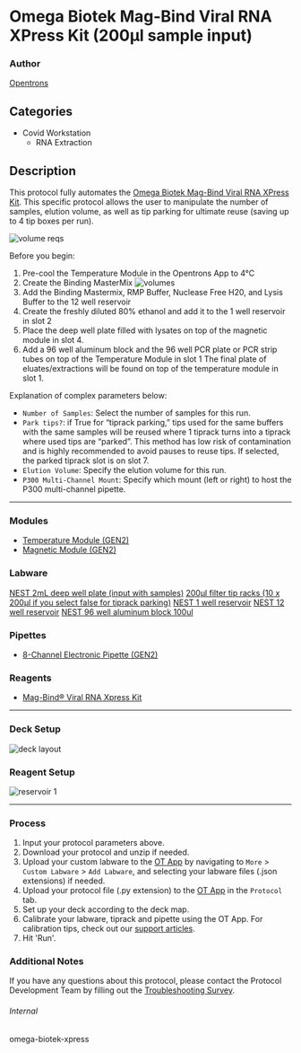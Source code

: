 # Omega Biotek Mag-Bind Viral RNA XPress Kit (200µl sample input)

### Author
[Opentrons](https://opentrons.com/)

## Categories
* Covid Workstation
	* RNA Extraction

## Description
This protocol fully automates the [Omega Biotek Mag-Bind Viral RNA XPress Kit](https://www.omegabiotek.com/product/viral-rna-extraction-kit-mag-bind-viral-rna-xpress/?gclid=Cj0KCQjwlOmLBhCHARIsAGiJg7l7b_wVehYVQaXLe_wBJzEiE91FvrAfySaQaLjZ6VpLZzkCRcJLl6oaAoSjEALw_wcB). This specific protocol allows the user to manipulate the number of samples, elution volume, as well as tip parking for ultimate reuse (saving up to 4 tip boxes per run).

![volume reqs](https://opentrons-protocol-library-website.s3.amazonaws.com/custom-README-images/Screen+Shot+2021-10-28+at+6.52.41+PM.png)

Before you begin:
1. Pre-cool the Temperature Module in the Opentrons App to 4°C
2. Create the Binding MasterMix
![volumes](https://opentrons-protocol-library-website.s3.amazonaws.com/custom-README-images/omega-biotek-xpress/Screen+Shot+2021-10-28+at+6.58.42+PM.png)
3. Add the Binding Mastermix, RMP Buffer, Nuclease Free H20, and Lysis Buffer to the 12 well
reservoir
4. Create the freshly diluted 80% ethanol and add it to the 1 well reservoir in slot 2
5. Place the deep well plate filled with lysates on top of the magnetic module in slot 4.
6. Add a 96 well aluminum block and the 96 well PCR plate or PCR strip tubes on top of
the Temperature Module in slot 1
The final plate of eluates/extractions will be found on top of the temperature module in slot 1.

Explanation of complex parameters below:
* `Number of Samples`: Select the number of samples for this run.
* `Park tips?`: if True for “tiprack parking,” tips used for the same buffers with the same samples will be
reused where 1 tiprack turns into a tiprack where used tips are “parked”. This method has low risk of
contamination and is highly recommended to avoid pauses to reuse tips. If selected, the parked tiprack slot is on slot 7.
* `Elution Volume`: Specify the elution volume for this run.
* `P300 Multi-Channel Mount`: Specify which mount (left or right) to host the P300 multi-channel pipette.



---

### Modules
* [Temperature Module (GEN2)](https://shop.opentrons.com/collections/hardware-modules/products/tempdeck)
* [Magnetic Module (GEN2)](https://shop.opentrons.com/collections/hardware-modules/products/magdeck)

### Labware
[NEST 2mL deep well plate (input with samples)](https://shop.opentrons.com/collections/lab-plates)
[200μl filter tip racks (10 x 200μl if you select false for tiprack parking)](https://shop.opentrons.com/collections/opentrons-tips)
[NEST 1 well reservoir](https://shop.opentrons.com/collections/reservoirs)
[NEST 12 well reservoir](https://shop.opentrons.com/collections/reservoirs)
[NEST 96 well aluminum block 100ul](https://shop.opentrons.com/collections/lab-plates)


### Pipettes
* [8-Channel Electronic Pipette (GEN2)](https://shop.opentrons.com/collections/ot-2-robot/products/8-channel-electronic-pipette)

### Reagents
* [Mag-Bind® Viral RNA Xpress Kit](https://www.omegabiotek.com/product/viral-rna-extraction-kit-mag-bind-viral-rna-xpress/?gclid=Cj0KCQjwlOmLBhCHARIsAGiJg7l7b_wVehYVQaXLe_wBJzEiE91FvrAfySaQaLjZ6VpLZzkCRcJLl6oaAoSjEALw_wcB)

---

### Deck Setup

![deck layout](https://opentrons-protocol-library-website.s3.amazonaws.com/custom-README-images/Screen+Shot+2021-10-28+at+6.48.16+PM.png)

### Reagent Setup
![reservoir 1](https://opentrons-protocol-library-website.s3.amazonaws.com/custom-README-images/Screen+Shot+2021-10-28+at+6.48.34+PM.png)


---

### Process
1. Input your protocol parameters above.
2. Download your protocol and unzip if needed.
3. Upload your custom labware to the [OT App](https://opentrons.com/ot-app) by navigating to `More` > `Custom Labware` > `Add Labware`, and selecting your labware files (.json extensions) if needed.
4. Upload your protocol file (.py extension) to the [OT App](https://opentrons.com/ot-app) in the `Protocol` tab.
5. Set up your deck according to the deck map.
6. Calibrate your labware, tiprack and pipette using the OT App. For calibration tips, check out our [support articles](https://support.opentrons.com/en/collections/1559720-guide-for-getting-started-with-the-ot-2).
7. Hit 'Run'.

### Additional Notes
If you have any questions about this protocol, please contact the Protocol Development Team by filling out the [Troubleshooting Survey](https://protocol-troubleshooting.paperform.co/).

###### Internal
omega-biotek-xpress
